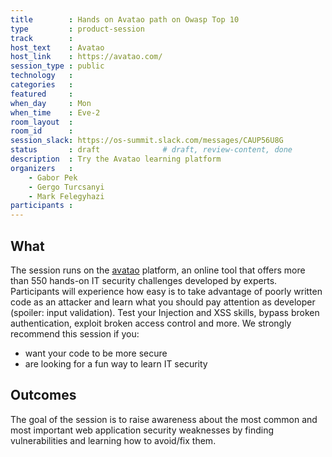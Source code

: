 ```yaml
---
title        : Hands on Avatao path on Owasp Top 10
type         : product-session
track        :
host_text    : Avatao
host_link    : https://avatao.com/
session_type : public
technology   :
categories   :
featured     :
when_day     : Mon
when_time    : Eve-2
room_layout  :
room_id      :
session_slack: https://os-summit.slack.com/messages/CAUP56U8G
status       : draft              # draft, review-content, done
description  : Try the Avatao learning platform
organizers   :
    - Gabor Pek
    - Gergo Turcsanyi
    - Mark Felegyhazi
participants :
---
```


## What

The session runs on the [avatao](https://avatao.com) platform, an online tool that offers more than 550 hands-on IT security challenges developed by experts. Participants will experience how easy is to take advantage of poorly written code as an attacker and learn what you should pay attention as developer (spoiler: input validation). Test your Injection and XSS skills, bypass broken authentication, exploit broken access control and more. We strongly recommend this session if you:
 * want your code to be more secure
 * are looking for a fun way to learn IT security

## Outcomes

The goal of the session is to raise awareness about the most common and most important web application security weaknesses by finding vulnerabilities and learning how to avoid/fix them.
